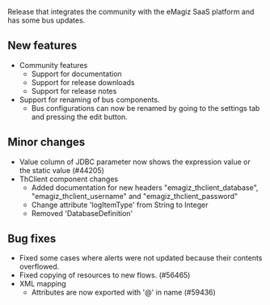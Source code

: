 Release that integrates the community with the eMagiz SaaS platform and has some bus updates.
## New features
- Community features
  - Support for documentation
  - Support for release downloads
  - Support for release notes
- Support for renaming of bus components.
  - Bus configurations can now be renamed by going to the settings tab and pressing the edit button.
## Minor changes
- Value column of JDBC parameter now shows the expression value or the static value (#44205)
- ThClient component changes
  - Added documentation for new headers "emagiz_thclient_database", "emagiz_thclient_username" and "emagiz_thclient_password"
  - Change attribute 'logItemType' from String to Integer
  - Removed 'DatabaseDefinition'
## Bug fixes
- Fixed some cases where alerts were not updated because their contents overflowed.
- Fixed copying of resources to new flows. (#56465)
- XML mapping
  - Attributes are now exported with '@' in name (#59436)
